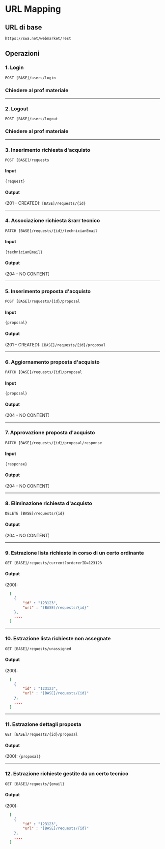 # URL Mapping

## URL di base
`https://swa.net/webmarket/rest`

## Operazioni

### 1. Login

`POST [BASE]/users/login`

### Chiedere al prof materiale

-------------------------------------------------

### 2. Logout

`POST [BASE]/users/logout`

### Chiedere al prof materiale

-------------------------------------------------

### 3. Inserimento richiesta d'acquisto

`POST [BASE]/requests`

#### Input

`{request}`

#### Output

(201 - CREATED): `[BASE]/requests/{id}`

-------------------------------------------------

### 4. Associazione richiesta &rarr tecnico

`PATCH [BASE]/requests/{id}/technicianEmail`

#### Input

`{technicianEmail}`

#### Output

(204 - NO CONTENT)

--------------------------------------------------

### 5. Inserimento proposta d'acquisto

`POST [BASE]/requests/{id}/proposal`

#### Input

`{proposal}`

#### Output

(201 - CREATED): `[BASE]/requests/{id}/proposal`

--------------------------------------------------

### 6. Aggiornamento proposta d'acquisto

`PATCH [BASE]/requests/{id}/proposal`

#### Input

`{proposal}`

#### Output

(204 - NO CONTENT)

--------------------------------------------------

### 7. Approvazione proposta d'acquisto

`PATCH [BASE]/requests/{id}/proposal/response`

#### Input

`{response}`

#### Output

(204 - NO CONTENT)

--------------------------------------------------

### 8. Eliminazione richiesta d'acquisto

`DELETE [BASE]/requests/{id}`

#### Output

(204 - NO CONTENT)

--------------------------------------------------

### 9. Estrazione lista richieste in corso di un certo ordinante

`GET [BASE]/requests/current?ordererID=123123`

#### Output

(200):

```json
  [
	{ 
		"id" : "123123", 
		"url" : "[BASE]/requests/{id}"
	},
    ....    
  ]
```

--------------------------------------------------

### 10. Estrazione lista richieste non assegnate

`GET [BASE]/requests/unassigned`

#### Output

(200):

```json
  [
	{ 
		"id" : "123123", 
		"url" : "[BASE]/requests/{id}"
	},
    ....    
  ]
```

--------------------------------------------------

### 11. Estrazione dettagli proposta

`GET [BASE]/requests/{id}/proposal`

#### Output

(200): `{proposal}`

--------------------------------------------------

### 12. Estrazione richieste gestite da un certo tecnico

`GET [BASE]/requests/{email}`

#### Output

(200):

```json
  [
	{ 
		"id" : "123123", 
		"url" : "[BASE]/requests/{id}"
	},
    ....    
  ]
```
